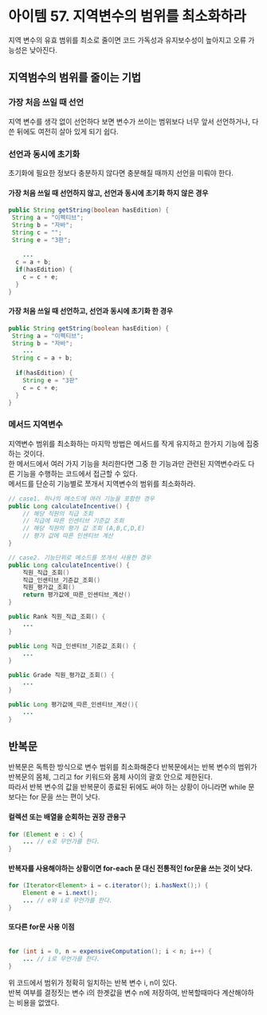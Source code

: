 # 아이템 57. 지역변수의 범위를 최소화하라
지역 변수의 유효 범위를 최소로 줄이면 코드 가독성과 유지보수성이 높아지고 오류 가능성은 낮아진다.

## 지역범수의 범위를 줄이는 기법
### 가장 처음 쓰일 때 선언
지역 변수를 생각 없이 선언하다 보면 변수가 쓰이는 범위보다 너무 앞서 선언하거나, 다 쓴 뒤에도 여전히 살아 있게 되기 쉽다.
### 선언과 동시에 초기화
초기화에 필요한 정보다 충분하지 않다면 충분해질 때까지 선언을 미뤄야 한다.

#### 가장 처음 쓰일 때 선언하지 않고, 선언과 동시에 초기화 하지 않은 경우 
```java
public String getString(boolean hasEdition) {
 String a = "이펙티브";
 String b = "자바";
 String c = "";
 String e = "3판";
 
    ...
  c = a + b;
  if(hasEdition) {
    c = c + e;    
  }
}
```

#### 가장 처음 쓰일 때 선언하고, 선언과 동시에 초기화 한 경우
```java
public String getString(boolean hasEdition) {
 String a = "이펙티브";
 String b = "자바";
    ...
 String c = a + b;
    
  if(hasEdition) {
    String e = "3판"
    c = c + e;
  } 
}
```

### 메서드 지역변수 
지역변수 범위를 최소화하는 마지막 방법은 메서드를 작게 유지하고 한가지 기능에 집중하는 것이다.    
한 메서드에서 여러 가지 기능을 처리한다면 그중 한 기능과만 관련된 지역변수라도 다른 기능을 수행하는 코드에서 접근할 수 있다.    
메서드를 단순히 기능별로 쪼개서 지역변수의 범위를 최소화하라.

```java
// case1. 하나의 메소드에 여러 기능을 포함한 경우
public Long calculateIncentive() {
	// 해당 직원의 직급 조회
	// 직급에 따른 인센티브 기준값 조회
    // 해당 직원의 평가 값 조회 (A,B,C,D,E)
	// 평가 값에 따른 인센티브 계산 
}

// case2. 기능단위로 메소드를 쪼개서 사용한 경우
public Long calculateIncentive() {
	직원_직급_조회()
	직급_인센티브_기준값_조회()
	직원_평가값_조회()
    return 평가값에_따른_인센티브_계산()
}

public Rank 직원_직급_조회() {
	...
}

public Long 직급_인센티브_기준값_조회() {
	...
}

public Grade 직원_평가값_조회() {
	...
}

public Long 평가값에_따른_인센티브_계산(){
    ...
}
```

## 반복문
반복문은 독특한 방식으로 변수 범위를 최소화해준다
반복문에서는 반복 변수의 범위가 반복문의 몸체, 그리고 for 키워드와 몸체 사이의 괄호 안으로 제한된다.    
따라서 반복 변수의 값을 반복문이 종료된 뒤에도 써야 하는 상황이 아니라면 while 문 보다는 for 문을 쓰는 편이 낫다.


#### 컬렉션 또는 배열을 순회하는 권장 관용구
```java
for (Element e : c) {
    ... // e로 무언가를 한다.
}
```
#### 반복자를 사용해야하는 상황이면 for-each 문 대신 전통적인 for문을 쓰는 것이 낫다.
```java
for (Iterator<Element> i = c.iterator(); i.hasNext();) {
    Element e = i.next();
    ... // e와 i로 무언가를 한다.
}
```

#### 또다른 for문 사용 이점 
```java

for (int i = 0, n = expensiveComputation(); i < n; i++) {
    ... // i로 무언가를 한다.
}
```
위 코드에서 범위가 정확히 일치하는 반복 변수 i, n이 있다.    
반복 여부를 결정짓는 변수 i의 한곗값을 변수 n에 저장하여, 반복할때마다 계산해야하는 비용을 없앴다.
